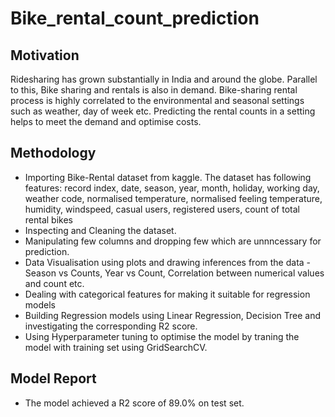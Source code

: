 # Bike_rental_count_prediction

## Motivation
Ridesharing has grown substantially in India and around the globe. Parallel to this, Bike sharing and rentals is also in demand. Bike-sharing rental process is highly correlated to the environmental and seasonal settings such as weather, day of week etc. Predicting the rental counts in a setting helps to meet the demand and optimise costs.
## Methodology
- Importing Bike-Rental dataset from kaggle. The dataset has following features: record index, date, season, year, month, holiday, working day, weather code, normalised temperature, normalised feeling temperature, humidity, windspeed, casual users, registered users, count of total rental bikes
- Inspecting and Cleaning the dataset.
- Manipulating few columns and dropping few which are unnncessary for prediction.
- Data Visualisation using plots and drawing inferences from the data - Season vs Counts, Year vs Count, Correlation between numerical values and count etc.
- Dealing with categorical features for making it suitable for regression models
- Building Regression models using Linear Regression, Decision Tree and investigating the corresponding R2 score.
- Using Hyperparameter tuning to optimise the model by traning the model with training set using GridSearchCV.

## Model Report
- The model achieved a R2 score of 89.0% on test set.
